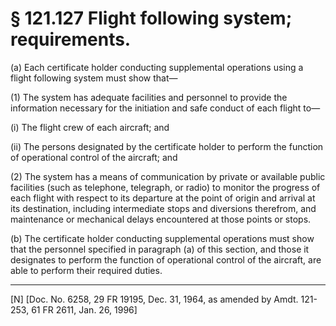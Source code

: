 # § 121.127   Flight following system; requirements.

(a) Each certificate holder conducting supplemental operations using a flight following system must show that—


(1) The system has adequate facilities and personnel to provide the information necessary for the initiation and safe conduct of each flight to—


(i) The flight crew of each aircraft; and 


(ii) The persons designated by the certificate holder to perform the function of operational control of the aircraft; and 


(2) The system has a means of communication by private or available public facilities (such as telephone, telegraph, or radio) to monitor the progress of each flight with respect to its departure at the point of origin and arrival at its destination, including intermediate stops and diversions therefrom, and maintenance or mechanical delays encountered at those points or stops. 


(b) The certificate holder conducting supplemental operations must show that the personnel specified in paragraph (a) of this section, and those it designates to perform the function of operational control of the aircraft, are able to perform their required duties. 



---

[N] [Doc. No. 6258, 29 FR 19195, Dec. 31, 1964, as amended by Amdt. 121-253, 61 FR 2611, Jan. 26, 1996]




